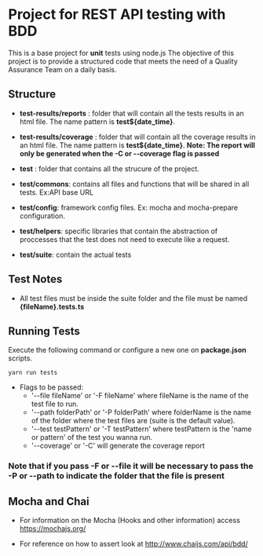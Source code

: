 # Project for REST API testing with BDD

This is a base project for **unit** tests using node.js
The objective of this project is to provide a structured code that meets the need of a Quality Assurance Team on a daily basis.

## Structure

- **test-results/reports** : folder that will contain all the tests results in an html file. The name pattern is **test${date_time}**.

- **test-results/coverage** : folder that will contain all the coverage results in an html file. The name pattern is **test${date_time}**. **Note: The report will only be generated when the -C or --coverage flag is passed**

- **test** : folder that contains all the strucure of the project.

- **test/commons**: contains all files and functions that will be shared in all tests. Ex:API base URL

- **test/config**: framework config files. Ex: mocha and mocha-prepare configuration.

- **test/helpers**: specific libraries that contain the abstraction of proccesses that the test does not need to execute like a request.

- **test/suite**: contain the actual tests

## Test Notes

- All test files must be inside the suite folder and the file must be named **{fileName}.tests.ts**

## Running Tests

Execute the following command or configure a new one on **package.json** scripts.

```
yarn run tests
```

- Flags to be passed:
  - '--file fileName' or '-F fileName' where fileName is the name of the test file to run.
  - '--path folderPath' or '-P folderPath' where folderName is the name of the folder where the test files are (suite is the default value).
  - '--test testPattern' or '-T testPattern' where testPattern is the 'name or pattern' of the test you wanna run.
  - '--coverage' or '-C' will generate the coverage report

### Note that if you pass -F or --file it will be necessary to pass the -P or --path to indicate the folder that the file is present

## Mocha and Chai

- For information on the Mocha (Hooks and other information) access https://mochajs.org/

- For reference on how to assert look at http://www.chaijs.com/api/bdd/
